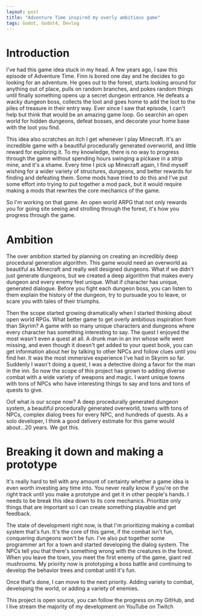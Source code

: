 ```yaml
---
layout: post
title: "Adventure Time inspired my overly ambitious game"
tags: Godot, Godot4, Devlog
---
```


# Introduction

I've had this game idea stuck in my head. A few years ago, I saw this episode of Adventure Time. Finn is bored one day and he decides to go looking for an adventure. He goes out to the forest, starts looking around for anything out of place, pulls on random branches, and pokes random things until finally something opens up a secret dungeon entrance. He defeats a wacky dungeon boss, collects the loot and goes home to add the loot to the piles of treasure in their entry way. Ever since I saw that episode, I can't help but think that would be an amazing game loop. Go searchin an open world for hidden dungeons, defeat bosses, and decorate your home base with the loot you find.

This idea also scratches an itch I get whenever I play Minecraft. It's an incredible game with a beautiful procedurally generated overworld, and little reward for exploring it. To my knowledge, there is no way to progress through the game without spending hours swinging a pickaxe in a strip mine, and it's a shame. Every time I pick up Minecraft again, I find myself wishing for a wider variety of structures, dungeons, and better rewards for finding and defeating them. Some mods have tried to do this and I've put some effort into trying to put together a mod pack, but it would require making a mods that rewrites the core mechanics of the game.

So I'm working on that game. An open world ARPG that not only rewards you for going site seeing and strolling through the forest, it's how you progress through the game.

# Ambition

The over ambition started by planning on creating an incredibly deep procedural generation algorithm. This game would need an overworld as beautiful as Minecraft and really well designed dungeons. What if we didn't just generate dungeons, but we created a deep algorithm that makes every dungeon and every enemy feel unique. What if character has unique, generated dialogue. Before you fight each dungeon boss, you can listen to them explain the history of the dungeon, try to pursuade you to leave, or scare you with tales of their triumphs.

Then the scope started growing dramatically when I started thinking about open world RPGs. What better game to get overly ambitious inspiration from than Skyrim? A game with so many unique characters and dungeons where every character has something interesting to say. The quest I enjoyed the most wasn't even a quest at all. A drunk man in an inn whose wife went missing, and even though it doesn't get added to your quest book, you can get information about her by talking to other NPCs and follow clues until you find her. It was the most immersive experience I've had in Skyrim so far. Suddenly I wasn't doing a quest, I was a detective doing a favor for the man in the inn. So now the scope of this project has grown to adding diverse combat with a wide variety of weapons and magic. I want unique towns with tons of NPCs who have interesting things to say and tons and tons of quests to give. 

Oof what is our scope now? A deep procedurally generated dungeon system, a beautiful procedurally generated overworld, towns with tons of NPCs, complex dialog trees for every NPC, and hundreds of quests. As a solo developer, I think a good delivery estimate for this game would about...20 years. We got this.

# Breaking it down and making a prototype

It's really hard to tell with any amount of certainty whether a game idea is even worth investing any time into. You never really know if you're on the right track until you make a prototype and get it in other people's hands. I needs to be break this idea down to its core mechanics. Prioritize only things that are important so I can create something playable and get feedback.

The state of development right now, is that I'm prioritizing making a combat system that's fun. It's the core of this game, if the combat isn't fun, conquering dungeons won't be fun. I've also put together some programmer art for a town and started developing the dialog system. The NPCs tell you that there's something wrong with the creatures in the forest. When you leave the town, you meet the first enemy of the game, giant red mushrooms. My priority now is prototyping a boss battle and continuing to develop the behavior trees and combat until it's fun.

Once that's done, I can move to the next priority. Adding variety to combat, developing the world, or adding a variety of enemies.

This project is open source, you can follow the progress on my GitHub, and I live stream the majority of my development on YouTube on Twitch

